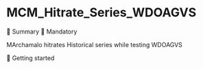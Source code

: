 # MCM_Hitrate_Series_WDOAGVS


📜 Summary
🔴 Mandatory

MArchamalo hitrates Historical series while testing WDOAGVS


🚀 Getting started


